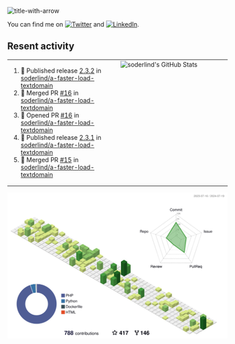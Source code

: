 
![title-with-arrow](https://github.com/soderlind/soderlind/assets/1649452/0f685042-97c3-46ba-b290-804d07f05370)


<!-- Actual text -->
You can find me on [![Twitter][1.2]][1] and [![LinkedIn][2.2]][2].

<!-- Icons -->

[1.2]: http://i.imgur.com/wWzX9uB.png (twitter icon without padding)
[2.2]: https://raw.githubusercontent.com/MartinHeinz/MartinHeinz/master/linkedin-3-16.png (LinkedIn icon without padding)

<!-- Links to your social media accounts -->

[1]: https://twitter.com/soderlind
[2]: https://www.linkedin.com/in/soderlind/

## Resent activity

<table width="100%" border="0"><tr><td width="49%">

<!--START_SECTION:activity-->
1. 🚀 Published release [2.3.2](https://github.com/soderlind/a-faster-load-textdomain/releases/tag/2.3.2) in [soderlind/a-faster-load-textdomain](https://github.com/soderlind/a-faster-load-textdomain)
2. 🎉 Merged PR [#16](https://github.com/soderlind/a-faster-load-textdomain/pull/16) in [soderlind/a-faster-load-textdomain](https://github.com/soderlind/a-faster-load-textdomain)
3. 💪 Opened PR [#16](https://github.com/soderlind/a-faster-load-textdomain/pull/16) in [soderlind/a-faster-load-textdomain](https://github.com/soderlind/a-faster-load-textdomain)
4. 🚀 Published release [2.3.1](https://github.com/soderlind/a-faster-load-textdomain/releases/tag/2.3.1) in [soderlind/a-faster-load-textdomain](https://github.com/soderlind/a-faster-load-textdomain)
5. 🎉 Merged PR [#15](https://github.com/soderlind/a-faster-load-textdomain/pull/15) in [soderlind/a-faster-load-textdomain](https://github.com/soderlind/a-faster-load-textdomain)
<!--END_SECTION:activity-->
  </td>
<td width="49%" valign="top">
     <img  alt="soderlind's GitHub Stats" src="https://awesome-github-stats.azurewebsites.net/user-stats/soderlind?cardType=octocat&theme=github&preferLogin=false&Title=FFFFFF&Border=FFFFFF" />
</td></tr></table>


![](./profile-3d-contrib/profile-green-animate.svg)


